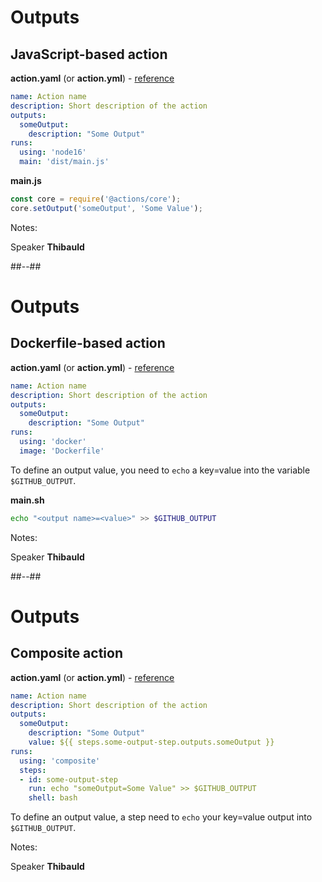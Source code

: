 <!-- .slide: class="with-code-bg-dark" -->

# Outputs

## JavaScript-based action

**action.yaml** (or **action.yml**) - [reference](https://docs.github.com/en/actions/creating-actions/metadata-syntax-for-github-actions#outputs-for-docker-container-and-javascript-actions)

```yaml [3-5]
name: Action name
description: Short description of the action
outputs:
  someOutput:
    description: "Some Output"
runs:
  using: 'node16'
  main: 'dist/main.js'
```

**main.js**

```js [2]
const core = require('@actions/core');
core.setOutput('someOutput', 'Some Value');
```

Notes:

Speaker **Thibauld**

##--##

<!-- .slide: class="with-code-bg-dark" -->

# Outputs

## Dockerfile-based action

**action.yaml** (or **action.yml**) - [reference](https://docs.github.com/en/actions/creating-actions/metadata-syntax-for-github-actions#outputs-for-docker-container-and-javascript-actions)

```yaml [3-5]
name: Action name
description: Short description of the action
outputs:
  someOutput:
    description: "Some Output"
runs:
  using: 'docker'
  image: 'Dockerfile'
```

To define an output value, you need to `echo` a key=value into the variable  `$GITHUB_OUTPUT`.

**main.sh**

```sh
echo "<output name>=<value>" >> $GITHUB_OUTPUT
```

Notes:

Speaker **Thibauld**

##--##

<!-- .slide: class="with-code-bg-dark" -->

# Outputs

## Composite action

**action.yaml** (or **action.yml**) - [reference](https://docs.github.com/en/actions/creating-actions/metadata-syntax-for-github-actions#outputs-for-composite-actions)

```yaml [10-11|3-6]
name: Action name
description: Short description of the action
outputs:
  someOutput:
    description: "Some Output"
    value: ${{ steps.some-output-step.outputs.someOutput }}
runs:
  using: 'composite'
  steps:
  - id: some-output-step
    run: echo "someOutput=Some Value" >> $GITHUB_OUTPUT
    shell: bash
```

To define an output value, a step need to `echo` your key=value output into `$GITHUB_OUTPUT`.

Notes:

Speaker **Thibauld**
